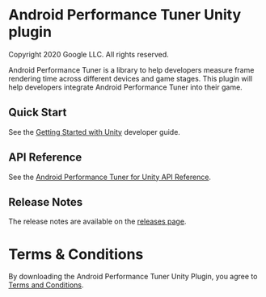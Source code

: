 # Android Performance Tuner Unity plugin
Copyright 2020 Google LLC. All rights reserved.

Android Performance Tuner is a library to help developers measure frame rendering time across different devices and game stages. This plugin will help developers integrate Android Performance Tuner into their game.

## Quick Start

See the [Getting Started with Unity](https://developer.android.com/games/sdk/performance-tuner/unity) developer guide.

## API Reference

See the [Android Performance Tuner for Unity API Reference](https://developer.android.com/games/sdk/reference/performance-tuner/unity).

## Release Notes

The release notes are available on the [releases page](https://github.com/android/tuningfork/releases).

# Terms & Conditions
By downloading the Android Performance Tuner Unity Plugin, you agree to [Terms and Conditions](https://developer.android.com/studio/terms).
